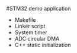 #STM32 demo application
 - Makefile
 - Linker script
 - System timer
 - ADC circular DMA
 - C++ static initialization
